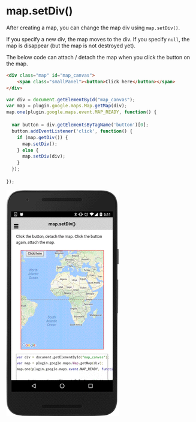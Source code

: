 # map.setDiv()

After creating a map, you can change the map div using `map.setDiv()`.

If you specify a new div, the map moves to the div.
If you specify `null`, the map is disappear (but the map is not destroyed yet).

The below code can attach / detach the map when you click the button on the map.

```html
<div class="map" id="map_canvas">
    <span class="smallPanel"><button>Click here</button></span>
</div>
```

```js
var div = document.getElementById("map_canvas");
var map = plugin.google.maps.Map.getMap(div);
map.one(plugin.google.maps.event.MAP_READY, function() {

  var button = div.getElementsByTagName('button')[0];
  button.addEventListener('click', function() {
    if (map.getDiv()) {
      map.setDiv();
    } else {
      map.setDiv(div);
    }
  });

});
```

![](image.gif)

